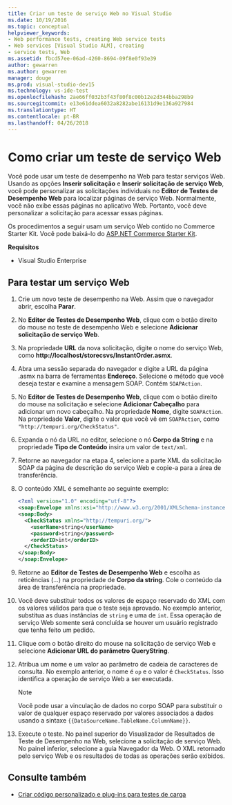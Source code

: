 ```yaml
---
title: Criar um teste de serviço Web no Visual Studio
ms.date: 10/19/2016
ms.topic: conceptual
helpviewer_keywords:
- Web performance tests, creating Web service tests
- Web services [Visual Studio ALM], creating
- service tests, Web
ms.assetid: fbcd57ee-06ad-4260-8694-09f8e0f93e39
author: gewarren
ms.author: gewarren
manager: douge
ms.prod: visual-studio-dev15
ms.technology: vs-ide-test
ms.openlocfilehash: 2ae66ff032b3f43f80f8c00b12e2d344bba298b9
ms.sourcegitcommit: e13e61ddea6032a8282abe16131d9e136a927984
ms.translationtype: HT
ms.contentlocale: pt-BR
ms.lasthandoff: 04/26/2018
---
```

# <a name="how-to-create-a-web-service-test"></a>Como criar um teste de serviço Web

Você pode usar um teste de desempenho na Web para testar serviços Web. Usando as opções **Inserir solicitação** e **Inserir solicitação de serviço Web**, você pode personalizar as solicitações individuais no **Editor de Testes de Desempenho Web** para localizar páginas de serviço Web. Normalmente, você não exibe essas páginas no aplicativo Web. Portanto, você deve personalizar a solicitação para acessar essas páginas.

Os procedimentos a seguir usam um serviço Web contido no Commerce Starter Kit. Você pode baixá-lo do [ASP.NET Commerce Starter Kit](http://go.microsoft.com/fwlink/?LinkId=181469).

 **Requisitos**

-   Visual Studio Enterprise

## <a name="to-test-a-web-service"></a>Para testar um serviço Web

1.  Crie um novo teste de desempenho na Web. Assim que o navegador abrir, escolha **Parar**.

2.  No **Editor de Testes de Desempenho Web**, clique com o botão direito do mouse no teste de desempenho Web e selecione **Adicionar solicitação de serviço Web**.

3.  Na propriedade **URL** da nova solicitação, digite o nome do serviço Web, como **http://localhost/storecsvs/InstantOrder.asmx**.

4.  Abra uma sessão separada do navegador e digite a URL da página .asmx na barra de ferramentas **Endereço**. Selecione o método que você deseja testar e examine a mensagem SOAP. Contém `SOAPAction`.

5.  No **Editor de Testes de Desempenho Web**, clique com o botão direito do mouse na solicitação e selecione **Adicionar Cabeçalho** para adicionar um novo cabeçalho. Na propriedade **Nome**, digite `SOAPAction`. Na propriedade **Valor**, digite o valor que você vê em `SOAPAction`, como `"http://tempuri.org/CheckStatus"`.

6.  Expanda o nó da URL no editor, selecione o nó **Corpo da String** e na propriedade **Tipo de Conteúdo** insira um valor de `text/xml`.

7.  Retorne ao navegador na etapa 4, selecione a parte XML da solicitação SOAP da página de descrição do serviço Web e copie-a para a área de transferência.

8.  O conteúdo XML é semelhante ao seguinte exemplo:

     ```xml
     <?xml version="1.0" encoding="utf-8"?>
     <soap:Envelope xmlns:xsi="http://www.w3.org/2001/XMLSchema-instance" xmlns:xsd="http://www.w3.org/2001/XMLSchema" xmlns:soap="http://schemas.xmlsoap.org/soap/envelope/">
     <soap:Body>
       <CheckStatus xmlns="http://tempuri.org/">
         <userName>string</userName>
         <password>string</password>
         <orderID>int</orderID>
       </CheckStatus>
     </soap:Body>
     </soap:Envelope>
     ```

9. Retorne ao **Editor de Testes de Desempenho Web** e escolha as reticências (…) na propriedade de **Corpo da string**. Cole o conteúdo da área de transferência na propriedade.

10. Você deve substituir todos os valores de espaço reservado do XML com os valores válidos para que o teste seja aprovado. No exemplo anterior, substitua as duas instâncias de `string` e uma de `int`. Essa operação de serviço Web somente será concluída se houver um usuário registrado que tenha feito um pedido.

11. Clique com o botão direito do mouse na solicitação de serviço Web e selecione **Adicionar URL do parâmetro QueryString**.

12. Atribua um nome e um valor ao parâmetro de cadeia de caracteres de consulta. No exemplo anterior, o nome é `op` e o valor é `CheckStatus`. Isso identifica a operação de serviço Web a ser executada.

    > [!NOTE]
    > Você pode usar a vinculação de dados no corpo SOAP para substituir o valor de qualquer espaço reservado por valores associados a dados usando a sintaxe `{{DataSourceName.TableName.ColumnName}}`.

13. Execute o teste. No painel superior do Visualizador de Resultados de Teste de Desempenho na Web, selecione a solicitação de serviço Web. No painel inferior, selecione a guia Navegador da Web. O XML retornado pelo serviço Web e os resultados de todas as operações serão exibidos.

## <a name="see-also"></a>Consulte também

- [Criar código personalizado e plug-ins para testes de carga](../test/create-custom-code-and-plug-ins-for-load-tests.md)